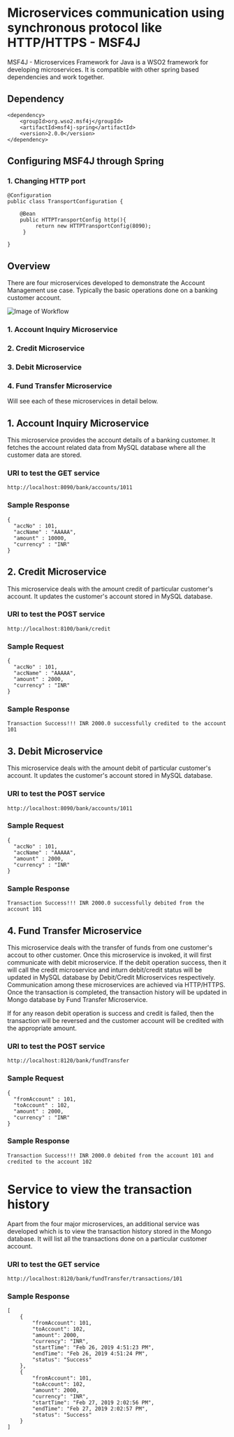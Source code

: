 # Microservices communication using synchronous protocol like HTTP/HTTPS - MSF4J

MSF4J - Microservices Framework for Java is a WSO2 framework for developing microservices. It is compatible with other spring based dependencies
and work together.


## Dependency

```
<dependency>
	<groupId>org.wso2.msf4j</groupId>
	<artifactId>msf4j-spring</artifactId>
	<version>2.0.0</version>
</dependency>
```

## Configuring MSF4J through Spring

### 1. Changing HTTP port

```
@Configuration
public class TransportConfiguration {

    @Bean
    public HTTPTransportConfig http(){
         return new HTTPTransportConfig(8090);
     }

}
```

## Overview

There are four microservices developed to demonstrate the Account Management use case. Typically the basic operations done on a banking customer account.

![Image of Workflow](https://github.com/praveen9800/account-mgmt-microservices-msf4j/blob/master/accountmgmt_msf4j.png)

### 1. Account Inquiry Microservice
### 2. Credit Microservice
### 3. Debit Microservice
### 4. Fund Transfer Microservice

Will see each of these microservices in detail below.

## 1. Account Inquiry Microservice

This microservice provides the account details of a banking customer. It fetches the account related data from MySQL database where all the customer data are stored.

### URI to test the GET service

```
http://localhost:8090/bank/accounts/1011
```

### Sample Response

```
{
  "accNo" : 101,
  "accName" : "AAAAA",
  "amount" : 10000,
  "currency" : "INR"
}
```


## 2. Credit Microservice

This microservice deals with the amount credit of particular customer's account. It updates the customer's account stored in MySQL database.

### URI to test the POST service

```
http://localhost:8100/bank/credit
```

### Sample Request

```
{
  "accNo" : 101,
  "accName" : "AAAAA",
  "amount" : 2000,
  "currency" : "INR"
}
```
### Sample Response

```
Transaction Success!!! INR 2000.0 successfully credited to the account 101
```


## 3. Debit Microservice

This microservice deals with the amount debit of particular customer's account. It updates the customer's account stored in MySQL database.

### URI to test the POST service

```
http://localhost:8090/bank/accounts/1011
```

### Sample Request

```
{
  "accNo" : 101,
  "accName" : "AAAAA",
  "amount" : 2000,
  "currency" : "INR"
}

```
### Sample Response

```
Transaction Success!!! INR 2000.0 successfully debited from the account 101
```


## 4. Fund Transfer Microservice

This microservice deals with the transfer of funds from one customer's accout to other customer. Once this microservice is invoked, it will first communicate with debit microservice. If the debit operation success, then it will call the credit microservice and inturn debit/credit status will be updated in MySQL database by Debit/Credit Microservices respectively. Communication among these microservices are achieved via HTTP/HTTPS. Once the transaction is completed, the transaction history will be updated in Mongo database by Fund Transfer Microservice.

If for any reason debit operation is success and credit is failed, then the transaction will be reversed and the customer account will be credited with the appropriate amount.


### URI to test the POST service

```
http://localhost:8120/bank/fundTransfer
```

### Sample Request

```
{
  "fromAccount" : 101,
  "toAccount" : 102,
  "amount" : 2000,
  "currency" : "INR"
}

```
### Sample Response

```
Transaction Success!!! INR 2000.0 debited from the account 101 and credited to the account 102
```


# Service to view the transaction history

Apart from the four major microservices, an additional service was developed which is to view the transaction history stored in the Mongo database. It will list all the transactions done
on a particular customer account.


### URI to test the GET service

```
http://localhost:8120/bank/fundTransfer/transactions/101
```

### Sample Response

```
[
    {
        "fromAccount": 101,
        "toAccount": 102,
        "amount": 2000,
        "currency": "INR",
        "startTime": "Feb 26, 2019 4:51:23 PM",
        "endTime": "Feb 26, 2019 4:51:24 PM",
        "status": "Success"
    },
    {
        "fromAccount": 101,
        "toAccount": 102,
        "amount": 2000,
        "currency": "INR",
        "startTime": "Feb 27, 2019 2:02:56 PM",
        "endTime": "Feb 27, 2019 2:02:57 PM",
        "status": "Success"
    }
]
```
